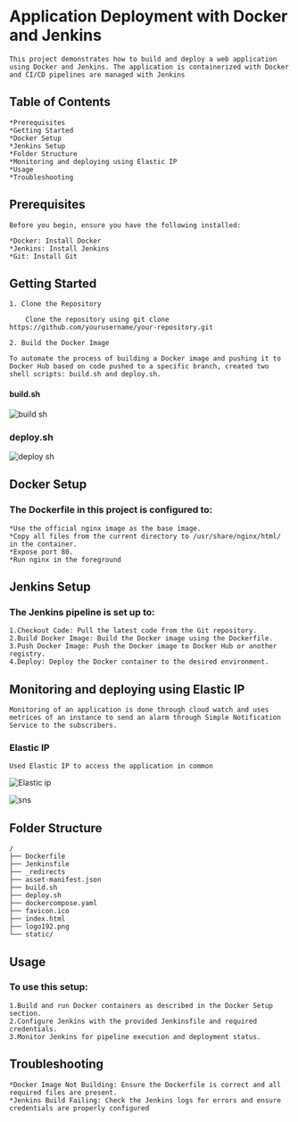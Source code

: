 
# Application Deployment with Docker and Jenkins

    This project demonstrates how to build and deploy a web application using Docker and Jenkins. The application is containerized with Docker and CI/CD pipelines are managed with Jenkins

## Table of Contents

    *Prerequisites
    *Getting Started
    *Docker Setup
    *Jenkins Setup
    *Folder Structure
    *Monitoring and deploying using Elastic IP
    *Usage
    *Troubleshooting
## Prerequisites
    Before you begin, ensure you have the following installed:

    *Docker: Install Docker
    *Jenkins: Install Jenkins
    *Git: Install Git
## Getting Started

    1. Clone the Repository

        Clone the repository using git clone https://github.com/yourusername/your-repository.git

    2. Build the Docker Image

    To automate the process of building a Docker image and pushing it to Docker Hub based on code pushed to a specific branch, created two shell scripts: build.sh and deploy.sh.
   #### build.sh 
 ![build sh](https://github.com/user-attachments/assets/2a13dec3-b958-4d32-acb1-9d91dfa3744c)

### deploy.sh
        
 ![deploy sh](https://github.com/user-attachments/assets/fe721458-1b03-443a-a420-e8dd574cef36)



## Docker Setup
### The Dockerfile in this project is configured to:

    *Use the official nginx image as the base image.
    *Copy all files from the current directory to /usr/share/nginx/html/ in the container.
    *Expose port 80.
    *Run nginx in the foreground
## Jenkins Setup
### The Jenkins pipeline is set up to:

    1.Checkout Code: Pull the latest code from the Git repository.
    2.Build Docker Image: Build the Docker image using the Dockerfile.
    3.Push Docker Image: Push the Docker image to Docker Hub or another registry.
    4.Deploy: Deploy the Docker container to the desired environment.
## Monitoring and deploying using Elastic IP
    Monitoring of an application is done through cloud watch and uses metrices of an instance to send an alarm through Simple Notification Service to the subscribers.
### Elastic IP 
    Used Elastic IP to access the application in common 
![Elastic ip](https://github.com/user-attachments/assets/c791d744-c943-495e-92cc-e53792afa3d9)


 ![sns](https://github.com/user-attachments/assets/50f59794-fe1d-401d-9af4-dcf80d494682)
## Folder Structure
    /
    ├── Dockerfile
    ├── Jenkinsfile
    ├── _redirects
    ├── asset-manifest.json
    ├── build.sh
    ├── deploy.sh
    ├── dockercompose.yaml
    ├── favicon.ico
    ├── index.html
    ├── logo192.png
    └── static/

## Usage
### To use this setup:

    1.Build and run Docker containers as described in the Docker Setup section.
    2.Configure Jenkins with the provided Jenkinsfile and required credentials.
    3.Monitor Jenkins for pipeline execution and deployment status.
## Troubleshooting
    *Docker Image Not Building: Ensure the Dockerfile is correct and all required files are present.
    *Jenkins Build Failing: Check the Jenkins logs for errors and ensure credentials are properly configured

